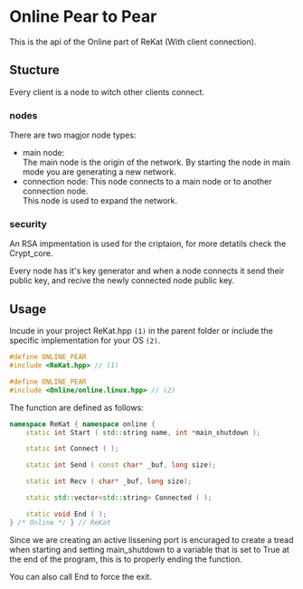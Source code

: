 # Online Pear to Pear

This is the api of the Online part of ReKat (With client connection).

## Stucture

Every client is a node to witch other clients connect.

### nodes

There are two magjor node types:

- main node:  
    The main node is the origin of the network. By starting the node in main mode you are generating a new network.
- connection node:
    This node connects to a main node or to another connection node.  
    This node is used to expand the network.

### security

An RSA impmentation is used for the criptaion, for more detatils check the Crypt_core.

Every node has it's key generator and when a node connects it send their public key, and recive the newly connected node public key.

## Usage

Incude in your project ReKat.hpp `(1)` in the parent folder or include the specific implementation for your OS `(2)`.

```cpp
#define ONLINE_PEAR
#include <ReKat.hpp> // (1)

#define ONLINE_PEAR
#include <Online/online.linux.hpp> // (2)
```

The function are defined as follows:

```cpp
namespace ReKat { namespace online {    
    static int Start ( std::string name, int *main_shutdown );

    static int Connect ( );

    static int Send ( const char* _buf, long size);

    static int Recv ( char* _buf, long size);

    static std::vector<std::string> Connected ( );

    static void End ( );
} /* Online */ } // ReKat
```

Since we are creating an active lissening port is encuraged to create a tread when starting and setting main_shutdown to a variable that is set to True at the end of the program, this is to properly ending the function.

You can also call End to force the exit.
